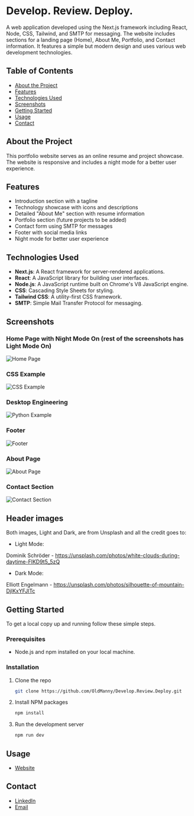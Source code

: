# Develop. Review. Deploy.

A web application developed using the Next.js framework including React, Node, CSS, Tailwind, and SMTP for messaging. The website includes sections for a landing page (Home), About Me, Portfolio, and Contact information. 
It features a simple but modern design and uses various web development technologies.


## Table of Contents

- [About the Project](#about-the-project)
- [Features](#features)
- [Technologies Used](#technologies-used)
- [Screenshots](#screenshots)
- [Getting Started](#getting-started)
- [Usage](#usage)
- [Contact](#contact)


## About the Project

This portfolio website serves as an online resume and project showcase. The website is responsive and includes a night mode for a better user experience.


## Features

- Introduction section with a tagline
- Technology showcase with icons and descriptions
- Detailed "About Me" section with resume information
- Portfolio section (future projects to be added)
- Contact form using SMTP for messages
- Footer with social media links
- Night mode for better user experience


## Technologies Used

- **Next.js**: A React framework for server-rendered applications.
- **React**: A JavaScript library for building user interfaces.
- **Node.js**: A JavaScript runtime built on Chrome's V8 JavaScript engine.
- **CSS**: Cascading Style Sheets for styling.
- **Tailwind CSS**: A utility-first CSS framework.
- **SMTP**: Simple Mail Transfer Protocol for messaging.


## Screenshots

### Home Page with Night Mode On (rest of the screenshots has Light Mode On)
![Home Page](https://i.postimg.cc/FKSK9Xgk/Screenshot-2024-05-25-at-13-23-17.png)

### CSS Example
![CSS Example](https://i.postimg.cc/TwxbfgCM/Screenshot-2024-05-25-at-11-54-35.png)

### Desktop Engineering
![Python Example](https://i.postimg.cc/jqptS79C/Screenshot-2024-05-25-at-11-54-50.png)

### Footer
![Footer](https://i.postimg.cc/sD5yQ2dm/Screenshot-2024-05-25-at-11-55-12.png)

### About Page
![About Page](https://i.postimg.cc/qvLTwZ7C/Screenshot-2024-05-25-at-11-55-51.png)

### Contact Section
![Contact Section](https://i.postimg.cc/1z3Zjcg7/Screenshot-2024-05-25-at-11-56-11.png)


## Header images

Both images, Light and Dark, are from Unsplash and all the credit goes to:

- Light Mode:

Dominik Schröder - https://unsplash.com/photos/white-clouds-during-daytime-FIKD9t5_5zQ

- Dark Mode:

Elliott Engelmann - https://unsplash.com/photos/silhouette-of-mountain-DjlKxYFJlTc


## Getting Started

To get a local copy up and running follow these simple steps.


### Prerequisites

- Node.js and npm installed on your local machine.


### Installation

1. Clone the repo
   ```sh
   git clone https://github.com/OldManny/Develop.Review.Deploy.git

2. Install NPM packages
   ```sh
   npm install

3. Run the development server
   ```sh
   npm run dev

## Usage

- [Website](https://develop-review-deploy.vercel.app/)
  

## Contact

- [LinkedIn](https://www.linkedin.com/in/emanuel-florea-4a44bb299/)
- [Email](mailto:emanuel.ion.florea@gmail.com) 





